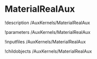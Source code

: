 <!-- MOOSE Documentation Stub: Remove this when content is added. -->

# MaterialRealAux
!description /AuxKernels/MaterialRealAux

!parameters /AuxKernels/MaterialRealAux

!inputfiles /AuxKernels/MaterialRealAux

!childobjects /AuxKernels/MaterialRealAux
